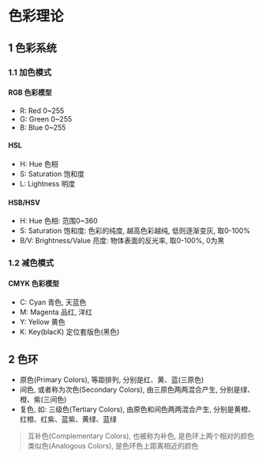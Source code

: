 # 色彩理论

## 1 色彩系统
### 1.1 加色模式
#### RGB 色彩模型
- R: Red 0~255
- G: Green 0~255
- B: Blue 0~255

#### HSL
- H: Hue 色相
- S: Saturation 饱和度
- L: Lightness 明度

#### HSB/HSV
- H: Hue 色相: 范围0~360
- S: Saturation 饱和度: 色彩的纯度, 越高色彩越纯, 低则逐渐变灰, 取0-100%
- B/V: Brightness/Value 亮度: 物体表面的反光率, 取0-100%, 0为黑

### 1.2 减色模式
#### CMYK 色彩模型
- C: Cyan 青色, 天蓝色
- M: Magenta 品红, 洋红
- Y: Yellow 黄色
- K: Key(blacK) 定位套版色(黑色)

## 2 色环
- 原色(Primary Colors), 等距排列, 分别是红、黄、蓝(三原色)
- 间色, 或者称为次色(Secondary Colors), 由三原色两两混合产生, 分别是绿、橙、紫(三间色)
- 复色, 如: 三级色(Tertiary Colors), 由原色和间色两两混合产生, 分别是黄橙、红橙、红紫、蓝紫、黄绿、蓝绿

> 互补色(Complementary Colors), 也被称为补色, 是色环上两个相对的颜色  
> 类似色(Analogous Colors), 是色环色上距离相近的颜色

